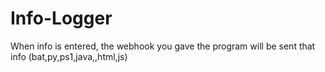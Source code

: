 # Info-Logger
When info is entered, the webhook you gave the program will be sent that info (bat,py,ps1,java,,html,js)
